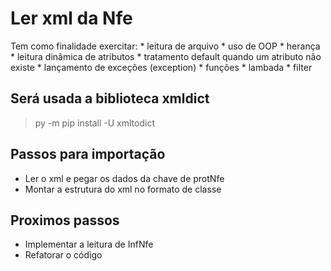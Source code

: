 # Ler xml da Nfe

Tem como finalidade exercitar:
    * leitura de arquivo
    * uso de OOP
        * herança
        * leitura dinâmica de atributos
        * tratamento default quando um atributo não existe
        * lançamento de exceções (exception)
    * funções
        * lambada
        * filter

## Será usada a biblioteca xmldict

>
> py -m pip install -U xmltodict
>


## Passos para importação

* Ler o xml e pegar os dados da chave de protNfe
* Montar a estrutura do xml no formato de classe

## Proximos passos

* Implementar a leitura de InfNfe
* Refatorar o código